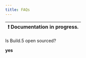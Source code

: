 ```yaml
---
title: FAQs
---
```


| :exclamation:  Documentation in progress. |
|-------------------------------------------------- |

Is Build.5 open sourced?

__yes__